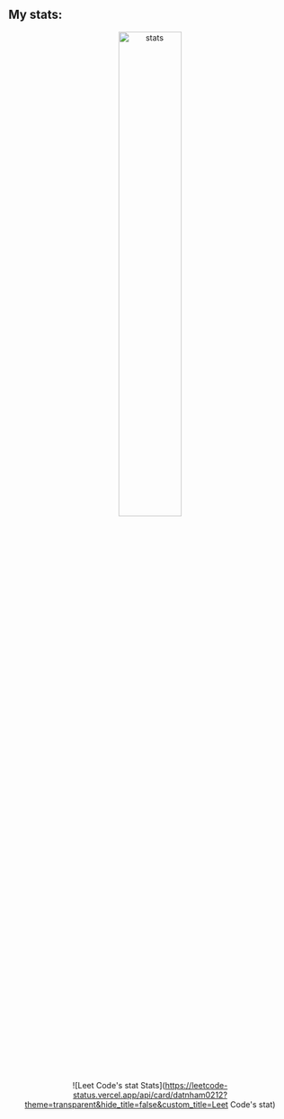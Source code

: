 <h2>My stats:</h2>
<div align="center">

<img alt="stats" width="47%" src='https://github-readme-stats.vercel.app/api?username=datnham0212&show_icons=true&theme=gruvbox&card_height=300' />
<!--&show=reviews,discussions_started,discussions_answered,prs_merged,prs_merged_percentage-->
<br><br>

![Leet Code's stat Stats](https://leetcode-status.vercel.app/api/card/datnham0212?theme=transparent&hide_title=false&custom_title=Leet Code's stat)

<br><br>

</div>



<!--
[![trophy](https://github-profile-trophy.vercel.app/?username=datnham0212&theme=gruvbox)](https://github.com/ryo-ma/github-profile-trophy)
**datnham0212/datnham0212** is a ✨ _special_ ✨ repository because its `README.md` (this file) appears on your GitHub profile.

Here are some ideas to get you started:

- 🔭 I’m currently working on ...
- 🌱 I’m currently learning ...
- 👯 I’m looking to collaborate on ...
- 🤔 I’m looking for help with ...
- 💬 Ask me about ...
- 📫 How to reach me: ...
- 😄 Pronouns: ...
- ⚡ Fun fact: ...
-->
